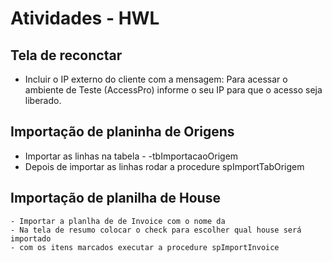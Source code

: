 # Atividades - HWL
## Tela de reconctar
  - Incluir o IP externo do cliente com a mensagem: Para acessar o ambiente de Teste (AccessPro) informe o seu IP para que o acesso seja liberado.

## Importação de planinha de Origens
  - Importar as linhas na tabela - -tbImportacaoOrigem
  - Depois de importar as linhas rodar a procedure spImportTabOrigem

## Importação de planilha de House
    - Importar a planlha de de Invoice com o nome da 
    - Na tela de resumo colocar o check para escolher qual house será importado
    - com os itens marcados executar a procedure spImportInvoice

  

